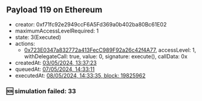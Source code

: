 ## Payload 119 on Ethereum

- creator: 0xf71fc92e2949ccF6A5Fd369a0b402ba80Bc61E02
- maximumAccessLevelRequired: 1
- state: 3(Executed)
- actions:
  - [0x723E0347a832772a413FecC989F92a26c42f4A77](https://etherscan.io/tx/0x723E0347a832772a413FecC989F92a26c42f4A77), accessLevel: 1, withDelegateCall: true, value: 0, signature: execute(), callData: 0x
- createdAt: [03/05/2024, 13:37:23](https://etherscan.io/tx/0xbb2ef626d3ee52305fd6ea503a9ebd216c7346e9c0772530438c9e4496dd83ba)
- queuedAt: [07/05/2024, 14:33:11](https://etherscan.io/tx/0xba987d74450ca7e9620bb036172a568e8b3eca8d61e7681472e39398022271cb)
- executedAt: [08/05/2024, 14:33:35, block: 19825962](https://etherscan.io/tx/0x46d216a201c15a6695b412e2249776d0322104ef49f4664bb4eea51624ed8ead)

### :sos: simulation failed: 33
